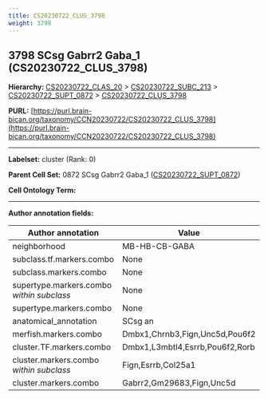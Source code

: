 ```yaml
---
title: CS20230722_CLUS_3798
weight: 3798
---
```

## 3798 SCsg Gabrr2 Gaba_1 (CS20230722_CLUS_3798)
<b>Hierarchy: </b>
[CS20230722_CLAS_20](../CS20230722_CLAS_20) >
[CS20230722_SUBC_213](../CS20230722_SUBC_213) >
[CS20230722_SUPT_0872](../CS20230722_SUPT_0872) >
[CS20230722_CLUS_3798](../CS20230722_CLUS_3798)

**PURL:** [https://purl.brain-bican.org/taxonomy/CCN20230722/CS20230722_CLUS_3798](https://purl.brain-bican.org/taxonomy/CCN20230722/CS20230722_CLUS_3798)

---


**Labelset:** cluster (Rank: 0)

**Parent Cell Set:** 0872 SCsg Gabrr2 Gaba_1 ([CS20230722_SUPT_0872](../CS20230722_SUPT_0872))



**Cell Ontology Term:** 

[MARKER GENES.]: #


---

[TRANSFERRED ANNOTATIONS.]: #


[AUTHOR ANNOTATION FIELDS.]: #


**Author annotation fields:**

| Author annotation | Value |
|-------------------|-------|
|neighborhood|MB-HB-CB-GABA|
|subclass.tf.markers.combo|None|
|subclass.markers.combo|None|
|supertype.markers.combo _within subclass_|None|
|supertype.markers.combo|None|
|anatomical_annotation|SCsg an|
|merfish.markers.combo|Dmbx1,Chrnb3,Fign,Unc5d,Pou6f2|
|cluster.TF.markers.combo|Dmbx1,L3mbtl4,Esrrb,Pou6f2,Rorb|
|cluster.markers.combo _within subclass_|Fign,Esrrb,Col25a1|
|cluster.markers.combo|Gabrr2,Gm29683,Fign,Unc5d|
